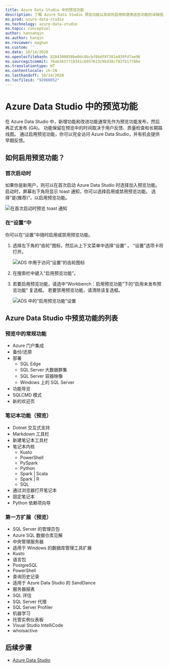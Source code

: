 ```yaml
---
title: Azure Data Studio 中的预览功能
description: 了解 Azure Data Studio 预览功能以及如何启用和使用这些功能的详细信息。
ms.prod: azure-data-studio
ms.technology: azure-data-studio
ms.topic: conceptual
author: hannahqin
ms.author: hanqin
ms.reviewer: maghan
ms.custom: ''
ms.date: 10/14/2020
ms.openlocfilehash: 8284300858be0dc8bcbf8bdf8f381e839fd7ae96
ms.sourcegitcommit: 76ab3b57718341c6057613c9bd38cf82fb17786e
ms.translationtype: HT
ms.contentlocale: zh-CN
ms.lasthandoff: 10/14/2020
ms.locfileid: "92060852"
---
```

# <a name="preview-features-in-azure-data-studio"></a>Azure Data Studio 中的预览功能

在 Azure Data Studio 中，新增功能和改进功能通常先作为预览功能发布，然后再正式发布 (GA)。 功能保留在预览中的时间取决于用户反馈、质量检查和长期路线图。 通过启用预览功能，你可以完全访问 Azure Data Studio，并有机会提供早期反馈。

## <a name="how-do-i-enable-preview-features"></a>如何启用预览功能？

### <a name="on-first-launch"></a>首次启动时

如果你是新用户，则可以在首次启动 Azure Data Studio 时选择加入预览功能。 启动时，屏幕右下角将显示 toast 通知，你可以选择启用或禁用预览功能。 选择“是(推荐)”，以启用预览功能。

![在首次启动时预览 toast 通知](./media/getting-started/preview-toast-notification.png)

### <a name="in-settings"></a>在“设置”中

你可以在“设置”中随时启用或禁用预览功能。

1. 选择左下角的“齿轮”图标，然后从上下文菜单中选择“设置” 。 “设置”选项卡将打开。

   ![ADS 中用于访问“设置”的齿轮图标](./media/settings/open-settings-menu.png)

2. 在搜索栏中键入“启用预览功能”。

3. 若要启用预览功能，请选中“Workbench：启用预览功能”下的“启用未发布预览功能” 复选框。 若要禁用预览功能，请清除该复选框。

   ![ADS 中的“启用预览功能”设置](./media/settings/preview-features-settings.png)

## <a name="list-of-preview-features-in-azure-data-studio"></a>Azure Data Studio 中预览功能的列表

### <a name="general-features-in-preview"></a>预览中的常规功能

* Azure 门户集成
* 备份/还原
* 部署
    * SQL Edge
    * SQL Server 大数据群集
    * SQL Server 容器映像
    * Windows 上的 SQL Server
* 功能导览
*  SQLCMD 模式
* 新的欢迎页

### <a name="notebook-features-in-preview"></a>笔记本功能（预览）

* Dotnet 交互式支持
* Markdown 工具栏
*  新建笔记本工具栏
* 笔记本内核
    * Kusto
    * PowerShell
    * PySpark
    * Python
    * Spark | Scala
    * Spark | R
    * SQL
* 通过浏览器打开笔记本
* 固定笔记本
* Python 依赖项向导

### <a name="first-party-extensions-in-preview"></a>第一方扩展（预览）

* SQL Server 的管理员包
* Azure SQL 数据仓库见解
* 中央管理服务器
* 适用于 Windows 的数据库管理工具扩展
* Kusto
* 语言包
* PostgreSQL
* PowerShell
* 查询历史记录
* 适用于 Azure Data Studio 的 SandDance
* 服务器报表
* SQL 评估
* SQL Server 代理
* SQL Server Profiler
* 机器学习
* 托管实例仪表板
* Visual Studio IntelliCode
* whoisactive

## <a name="next-steps"></a>后续步骤

* [Azure Data Studio](what-is.md)
